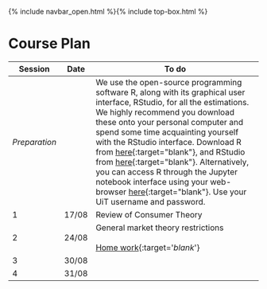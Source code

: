 {% include navbar_open.html %}{% include top-box.html %}

# Course Plan

| Session  | Date | To do                                            |
|------------------|---------|------------------------------------------------------------------|
| *Preparation*    |         | We use the open-source programming software R, along with its graphical user interface, RStudio, for all the estimations. We highly recommend you download these onto your personal computer and spend some time acquainting yourself with the RStudio interface. Download R from [here](https://cloud.r-project.org/){:target="blank"}, and RStudio from [here](https://posit.co/download/rstudio-desktop/){:target="blank"}. Alternatively, you can access R through the Jupyter notebook interface using your web-browser [here](https://jupyter.uit.no){:target="blank"}. Use your UiT username and password.   |
| 1                | 17/08    | Review of Consumer Theory  |
| 2                | 24/08    | General market theory restrictions  <br />   <br />  [Home work](https://uit.instructure.com/courses/31424/files?preview=2573652){:target='_blank_'}       |
| 3                |  30/08  |     |
| 4                |  31/08  |     |
